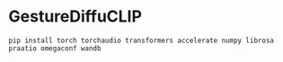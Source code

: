 # GestureDiffuCLIP


```shell
pip install torch torchaudio transformers accelerate numpy librosa praatio omegaconf wandb
```
